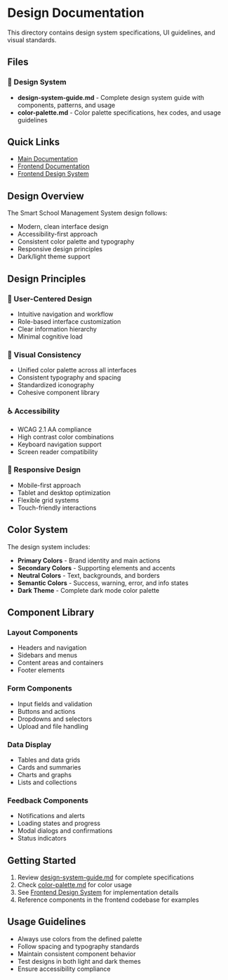 # Design Documentation

This directory contains design system specifications, UI guidelines, and visual standards.

## Files

### 🎨 Design System

- **design-system-guide.md** - Complete design system guide with components, patterns, and usage
- **color-palette.md** - Color palette specifications, hex codes, and usage guidelines

## Quick Links

- [Main Documentation](../README.md)
- [Frontend Documentation](../frontend/)
- [Frontend Design System](../frontend/DESIGN_SYSTEM.md)

## Design Overview

The Smart School Management System design follows:

- Modern, clean interface design
- Accessibility-first approach
- Consistent color palette and typography
- Responsive design principles
- Dark/light theme support

## Design Principles

### 🎯 User-Centered Design

- Intuitive navigation and workflow
- Role-based interface customization
- Clear information hierarchy
- Minimal cognitive load

### 🌈 Visual Consistency

- Unified color palette across all interfaces
- Consistent typography and spacing
- Standardized iconography
- Cohesive component library

### ♿ Accessibility

- WCAG 2.1 AA compliance
- High contrast color combinations
- Keyboard navigation support
- Screen reader compatibility

### 📱 Responsive Design

- Mobile-first approach
- Tablet and desktop optimization
- Flexible grid systems
- Touch-friendly interactions

## Color System

The design system includes:

- **Primary Colors** - Brand identity and main actions
- **Secondary Colors** - Supporting elements and accents
- **Neutral Colors** - Text, backgrounds, and borders
- **Semantic Colors** - Success, warning, error, and info states
- **Dark Theme** - Complete dark mode color palette

## Component Library

### Layout Components

- Headers and navigation
- Sidebars and menus
- Content areas and containers
- Footer elements

### Form Components

- Input fields and validation
- Buttons and actions
- Dropdowns and selectors
- Upload and file handling

### Data Display

- Tables and data grids
- Cards and summaries
- Charts and graphs
- Lists and collections

### Feedback Components

- Notifications and alerts
- Loading states and progress
- Modal dialogs and confirmations
- Status indicators

## Getting Started

1. Review [design-system-guide.md](./design-system-guide.md) for complete specifications
2. Check [color-palette.md](./color-palette.md) for color usage
3. See [Frontend Design System](../frontend/DESIGN_SYSTEM.md) for implementation details
4. Reference components in the frontend codebase for examples

## Usage Guidelines

- Always use colors from the defined palette
- Follow spacing and typography standards
- Maintain consistent component behavior
- Test designs in both light and dark themes
- Ensure accessibility compliance
